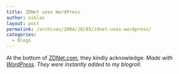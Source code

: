 ```yaml
---
title: ZDNet uses WordPress
author: niklas
layout: post
permalink: /archives/2004/10/03/zdnet-uses-wordpress/
categories:
  - Blogs
---
```

At the bottom of [ZDNet.com][1], they kindly acknowledge: *Made with [WordPress][2]. They were instantly added to my blogroll.*

 [1]: http://blogs.zdnet.com/
 [2]: http://wordpress.org